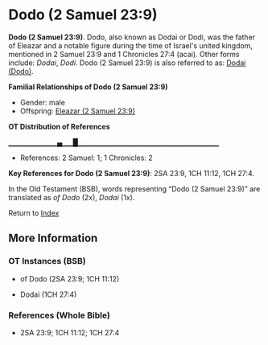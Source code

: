 # Dodo (2 Samuel 23:9)
**Dodo (2 Samuel 23:9)**. 
Dodo, also known as Dodai or Dodi, was the father of Eleazar and a notable figure during the time of Israel's united kingdom, mentioned in 2 Samuel 23:9 and 1 Chronicles 27:4 (acai). 
Other forms include: 
*Dodai*, *Dodi*. 
Dodo (2 Samuel 23:9) is also referred to as: 
[Dodai (Dodo)](Dodai.md). 




**Familial Relationships of Dodo (2 Samuel 23:9)**


* Gender: male
* Offspring: [Eleazar (2 Samuel 23:9)](Eleazar.4.md)


**OT Distribution of References**

▁▁▁▁▁▁▁▁▁▄▁▁█▁▁▁▁▁▁▁▁▁▁▁▁▁▁▁▁▁▁▁▁▁▁▁▁▁▁
* References: 2 Samuel: 1; 1 Chronicles: 2



**Key References for Dodo (2 Samuel 23:9)**: 
2SA 23:9, 1CH 11:12, 1CH 27:4. 


In the Old Testament (BSB), words representing “Dodo (2 Samuel 23:9)” are translated as 
*of Dodo* (2x), *Dodai* (1x). 




Return to [Index](00-Index.md)

## More Information

### OT Instances (BSB)

* of Dodo (2SA 23:9; 1CH 11:12)

* Dodai (1CH 27:4)



### References (Whole Bible)

* 2SA 23:9; 1CH 11:12; 1CH 27:4



